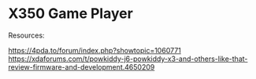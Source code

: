 # X350 Game Player
<p>Resources:</p>
<p>
  <a href="https://4pda.to/forum/index.php?showtopic=1060771">https://4pda.to/forum/index.php?showtopic=1060771</a>
  <br>
  <a href="https://xdaforums.com/t/powkiddy-j6-powkiddy-x3-and-others-like-that-review-firmware-and-development.4650209/">https://xdaforums.com/t/powkiddy-j6-powkiddy-x3-and-others-like-that-review-firmware-and-development.4650209</a>
</p>
<br>
